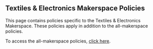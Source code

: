 ## Textiles & Electronics Makerspace Policies

This page contains policies specific to the Textiles & Electronics Makerspace. These policies apply in addition to the all-makerspace policies. 

To access the all-makerspace policies, [click here](/Makerspace%20Policies).